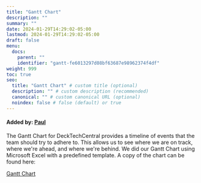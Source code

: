 ```yaml
---
title: "Gantt Chart"
description: ""
summary: ""
date: 2024-01-29T14:29:02-05:00
lastmod: 2024-01-29T14:29:02-05:00
draft: false
menu:
  docs:
    parent: ""
    identifier: "gantt-fe6013297d08bf63687e98962374f4df"
weight: 999
toc: true
seo:
  title: "Gantt Chart" # custom title (optional)
  description: "" # custom description (recommended)
  canonical: "" # custom canonical URL (optional)
  noindex: false # false (default) or true
---
```


#### Added by: [Paul](/contributors/paul/)

The Gantt Chart for DeckTechCentral provides a timeline of events that the team should try to adhere to. This allows us to see where we are on track, where we're ahead, and where we're behind. We did our Gantt Chart using Microsoft Excel with a predefined template. A copy of the chart can be found here: 

[Gantt Chart](/DTC_Gantt_Chart.xlsx)
